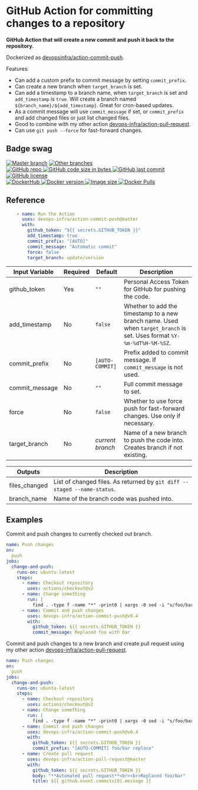# GitHub Action for committing changes to a repository

**GitHub Action that will create a new commit and push it back to the repository.**

Dockerized as [devopsinfra/action-commit-push](https://hub.docker.com/repository/docker/devopsinfra/action-commit-push).

Features:
* Can add a custom prefix to commit message by setting `commit_prefix`.
* Can create a new branch when `target_branch` is set.  
* Can add a timestamp to a branch name, when `target_branch` is set and `add_timestamp` is `true`. Will create a branch named `${branch_name}/${add_timestamp}`. Great for cron-based updates.
* As a commit message will use `commit_message` if set, or `commit_prefix` and add changed files or just list changed files.
* Good to combine with my other action [devops-infra/action-pull-request](https://github.com/devops-infra/action-pull-request).
* Can use `git push --force` for fast-forward changes.


## Badge swag
[![Master branch](https://github.com/devops-infra/action-commit-push/workflows/Master%20branch/badge.svg)](https://github.com/devops-infra/action-commit-push/actions?query=workflow%3A%22Master+branch%22)
[![Other branches](https://github.com/devops-infra/action-commit-push/workflows/Other%20branches/badge.svg)](https://github.com/devops-infra/action-commit-push/actions?query=workflow%3A%22Other+branches%22)
<br>
[
![GitHub repo](https://img.shields.io/badge/GitHub-devops--infra%2Faction--commit--push-blueviolet.svg?style=plastic&logo=github)
![GitHub code size in bytes](https://img.shields.io/github/languages/code-size/devops-infra/action-commit-push?color=blueviolet&label=Code%20size&style=plastic&logo=github)
![GitHub last commit](https://img.shields.io/github/last-commit/devops-infra/action-commit-push?color=blueviolet&logo=github&style=plastic&label=Last%20commit)
![GitHub license](https://img.shields.io/github/license/devops-infra/action-commit-push?color=blueviolet&logo=github&style=plastic&label=License)
](https://github.com/devops-infra/action-commit-push "shields.io")
<br>
[
![DockerHub](https://img.shields.io/badge/DockerHub-devopsinfra%2Faction--commit--push-blue.svg?style=plastic&logo=docker)
![Docker version](https://img.shields.io/docker/v/devopsinfra/action-commit-push?color=blue&label=Version&logo=docker&style=plastic)
![Image size](https://img.shields.io/docker/image-size/devopsinfra/action-commit-push/latest?label=Image%20size&style=plastic&logo=docker)
![Docker Pulls](https://img.shields.io/docker/pulls/devopsinfra/action-commit-push?color=blue&label=Pulls&logo=docker&style=plastic)
](https://hub.docker.com/r/devopsinfra/action-commit-push "shields.io")


## Reference

```yaml
    - name: Run the Action
      uses: devops-infra/action-commit-push@master
      with:
        github_token: "${{ secrets.GITHUB_TOKEN }}"
        add_timestamp: true
        commit_prefix: "[AUTO]"
        commit_message: "Automatic commit"
        force: false
        target_branch: update/version
```


| Input Variable | Required | Default          | Description                                                                                                            |
| -------------- | -------- | ---------------- | ---------------------------------------------------------------------------------------------------------------------- |
| github_token   | Yes      | `""`             | Personal Access Token for GitHub for pushing the code.                                                                 |
| add_timestamp  | No       | `false`          | Whether to add the timestamp to a new branch name. Used when `target_branch` is set. Uses format `%Y-%m-%dT%H-%M-%SZ`. |
| commit_prefix  | No       | `[AUTO-COMMIT]`  | Prefix added to commit message. If `commit_message` is not used.                                                       |
| commit_message | No       | `""`             | Full commit message to set.                                                                                            |
| force          | No       | `false`          | Whether to use force push for fast-forward changes. Use only if necessary.                                             |
| target_branch  | No       | *current branch* | Name of a new branch to push the code into. Creates branch if not existing.                                            |

| Outputs       | Description                                                              |
| ------------- | ------------------------------------------------------------------------ |
| files_changed | List of changed files. As returned by `git diff --staged --name-status`. |
| branch_name   | Name of the branch code was pushed into.                                 |


## Examples

Commit and push changes to currently checked out branch.
```yaml
name: Push changes
on:
  push
jobs:
  change-and-push:
    runs-on: ubuntu-latest
    steps:
      - name: Checkout repository
        uses: actions/checkout@v2
      - name: Change something
        run: |
          find . -type f -name "*" -print0 | xargs -0 sed -i "s/foo/bar/g"
      - name: Commit and push changes
        uses: devops-infra/action-commit-push@v0.4
        with:
          github_token: ${{ secrets.GITHUB_TOKEN }}
          commit_message: Replaced foo with bar
```

Commit and push changes to a new branch and create pull request using my other action [devops-infra/action-pull-request](https://github.com/devops-infra/action-pull-request).
```yaml
name: Push changes
on:
  push
jobs:
  change-and-push:
    runs-on: ubuntu-latest
    steps:
      - name: Checkout repository
        uses: actions/checkout@v2
      - name: Change something
        run: |
          find . -type f -name "*" -print0 | xargs -0 sed -i "s/foo/bar/g"
      - name: Commit and push changes
        uses: devops-infra/action-commit-push@v0.4
        with:
          github_token: ${{ secrets.GITHUB_TOKEN }}
          commit_prefix: "[AUTO-COMMIT] foo/bar replace"
      - name: Create pull request
        uses: devops-infra/action-pull-request@master
        with:
          github_token: ${{ secrets.GITHUB_TOKEN }}
          body: "**Automated pull request**<br><br>Replaced foo/bar"
          title: ${{ github.event.commits[0].message }}
```
